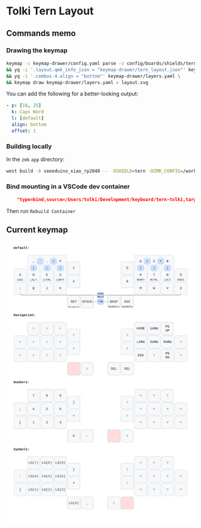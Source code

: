 # Tolki Tern Layout

## Commands memo

### Drawing the keymap

```sh
keymap -c keymap-drawer/config.yaml parse -z config/boards/shields/tern/tern.keymap > keymap-drawer/layers.yaml \
&& yq -i '.layout.qmk_info_json = "keymap-drawer/tern_layout.json"' keymap-drawer/layers.yaml \
&& yq -i '.combos.4.align = "bottom"' keymap-drawer/layers.yaml \
&& keymap draw keymap-drawer/layers.yaml > layout.svg
```

You can add the following for a better-looking output:

```yaml
- p: [18, 25]
  k: Caps Word
  l: [default]
  align: bottom
  offset: 1
```

### Building locally

In the `zmk` `app` directory:

```sh
west build -b seeeduino_xiao_rp2040 -- -DSHIELD=tern -DZMK_CONFIG=/workspaces/zmk/tern
```

### Bind mounting in a VSCode dev container

```json
    "type=bind,source=/Users/tolki/Development/keyboard/tern-tolki,target=${containerWorkspaceFolder}/tern-tolki,consistency=cached"
```

Then run `Rebuild Container`

## Current keymap

![Tolki tern keymap]( layout.svg )
